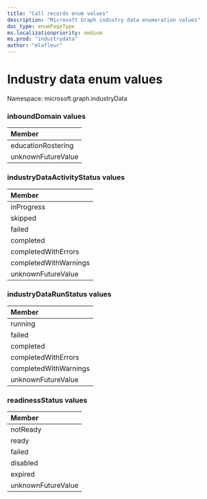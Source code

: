 ```yaml
---
title: "Call records enum values"
description: "Microsoft Graph industry data enumeration values"
doc_type: enumPageType
ms.localizationpriority: medium
ms.prod: "industrydata"
author: "mlafleur"
---
```


# Industry data enum values

Namespace: microsoft.graph.industryData

### inboundDomain values

| Member
|:--------------
| educationRostering
| unknownFutureValue

### industryDataActivityStatus values

| Member
|:--------------
| inProgress
| skipped
| failed
| completed
| completedWithErrors
| completedWithWarnings
| unknownFutureValue

### industryDataRunStatus values

| Member
|:--------------
| running
| failed
| completed
| completedWithErrors
| completedWithWarnings
| unknownFutureValue

### readinessStatus values

| Member
|:--------------
| notReady
| ready
| failed
|disabled
|expired
| unknownFutureValue

<!--
{
  "type": "#page.annotation",
  "namespace": "microsoft.graph.industryData"
}
-->
